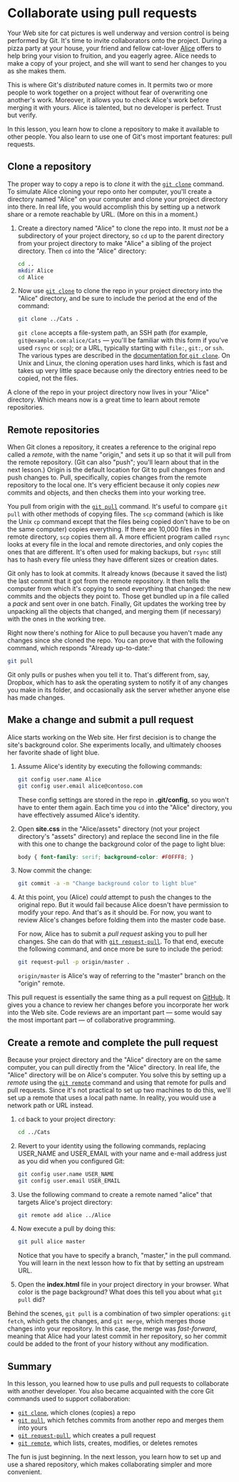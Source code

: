# Collaborate using pull requests

Your Web site for cat pictures is well underway and version control is being performed by Git. It's time to invite collaborators onto the project. During a pizza party at your house, your friend and fellow cat-lover [Alice](https://en.wikipedia.org/wiki/Alice_and_Bob) offers to help bring your vision to fruition, and you eagerly agree. Alice needs to make a copy of your project, and she will want to send her changes to you as she makes them.

This is where Git's _distributed_ nature comes in. It permits two or more people to work together on a project without fear of overwriting one another's work. Moreover, it allows you to check Alice's work before merging it with yours. Alice is talented, but no developer is perfect. Trust but verify.

In this lesson, you learn how to clone a repository to make it available to other people. You also learn to use one of Git's most important features: pull requests.

## Clone a repository

The proper way to copy a repo is to *clone* it with the [`git clone`](https://git-scm.com/docs/git-clone) command. To simulate Alice cloning your repo onto her computer, you'll create a directory named "Alice" on your computer and clone your project directory into there. In real life, you would accomplish this by setting up a network share or a remote reachable by URL. (More on this in a moment.)

1. Create a directory named "Alice" to clone the repo into. It must *not* be a subdirectory of your project directory, so `cd` up to the parent directory from your project directory to make "Alice" a sibling of the project directory. Then `cd` into the "Alice" directory:

	```bash
	cd ..
	mkdir Alice
	cd Alice
	```

1. Now use [`git clone`](https://git-scm.com/docs/git-clone) to clone the repo in your project directory into the "Alice" directory, and be sure to include the period at the end of the command:

	```bash
	git clone ../Cats .
	```

	`git clone` accepts a file-system path, an SSH path (for example, `git@example.com:alice/Cats` — you'll be familiar with this form if you've used `rsync` or `scp`); or a URL, typically starting with `file:`, `git:`, or `ssh`. The various types are described in the [documentation for `git clone`](https://git-scm.com/docs/git-clone). On Unix and Linux, the cloning operation uses hard links, which is fast and takes up very little space because only the directory entries need to be copied, not the files.

A clone of the repo in your project directory now lives in your "Alice" directory. Which means now is a great time to learn about remote repositories.

## Remote repositories

When Git clones a repository, it creates a reference to the original repo called a _remote_, with the name "origin," and sets it up so that it will pull from the remote repository. (Git can also "push"; you'll learn about that in the next lesson.) Origin is the default location for Git to pull changes from and push changes to. Pull, specifically, copies changes from the remote repository to the local one. It's very efficient because it only copies _new_ commits and objects, and then checks them into your working tree.

You pull from origin with the [`git pull`](https://git-scm.com/docs/git-pull) command. It's useful to compare `git pull` with other methods of copying files. The `scp` command (which is like the Unix `cp` command except that the files being copied don't have to be on the same computer) copies everything. If there are 10,000 files in the remote directory, `scp` copies them all. A more efficient program called `rsync` looks at every file in the local and remote directories, and only copies the ones that are different. It's often used for making backups, but `rsync` still has to hash every file unless they have different sizes or creation dates.

Git only has to look at commits. It already knows (because it saved the list) the last commit that it got from the remote repository. It then tells the computer from which it's copying to send everything that changed: the new commits and the objects they point to. Those get bundled up in a file called a _pack_ and sent over in one batch. Finally, Git updates the working tree by unpacking all the objects that changed, and merging them (if necessary) with the ones in the working tree.

Right now there's nothing for Alice to pull because you haven't made any changes since she cloned the repo. You can prove that with the following command, which responds "Already up-to-date:"

```bash
git pull
```

Git only pulls or pushes when you tell it to. That's different from, say, Dropbox, which has to ask the operating system to notify it of any changes you make in its folder, and occasionally ask the server whether anyone else has made changes.

## Make a change and submit a pull request

Alice starts working on the Web site. Her first decision is to change the site's background color. She experiments locally, and ultimately chooses her favorite shade of light blue.

1. Assume Alice's identity by executing the following commands:

	```bash
	git config user.name Alice
	git config user.email alice@contoso.com
	```

	These config settings are stored in the repo in **.git/config**, so you won't have to enter them again. Each time you `cd` into the "Alice" directory, you have effectively assumed Alice's identity.

1. Open **site.css** in the "Alice/assets" directory (not your project directory's "assets" directory) and replace the second line in the file with this one to change the background color of the page to light blue:

	```css
	body { font-family: serif; background-color: #F0FFF8; }
	```

1. Now commit the change:

	```bash
	git commit -a -m "Change background color to light blue"
	```

1. At this point, you (Alice) *could* attempt to push the changes to the original repo. But it would fail because Alice doesn't have permission to modify your repo. And that's as it should be. For now, you want to review Alice's changes before folding them into the master code base.

	For now, Alice has to submit a *pull request* asking you to pull her changes. She can do that with [`git request-pull`](https://git-scm.com/docs/git-request-pull). To that end, execute the following command, and once more be sure to include the period:

	```bash
	git request-pull -p origin/master .
	```

	`origin/master` is Alice's way of referring to the "master" branch on the "origin" remote.

This pull request is essentially the same thing as a pull request on [GitHub](https://github.com). It gives you a chance to review her changes before you incorporate her work into the Web site. Code reviews are an important part — some would say the most important part — of collaborative programming.

## Create a remote and complete the pull request

Because your project directory and the "Alice" directory are on the same computer, you can pull directly from the "Alice" directory. In real life, the "Alice" directory will be on Alice's computer. You solve this by setting up a *remote* using the [`git remote`](https://git-scm.com/docs/git-remote) command and using that remote for pulls and pull requests. Since it's not practical to set up two machines to do this, we'll set up a remote that uses a local path name. In reality, you would use a network path or URL instead.

1. `cd` back to your project directory:

	```bash
	cd ../Cats
	```

1. Revert to your identity using the following commands, replacing USER_NAME and USER_EMAIL with your name and e-mail address just as you did when you configured Git:

	```bash
	git config user.name USER_NAME
	git config user.email USER_EMAIL
	```

1. Use the following command to create a remote named "alice" that targets Alice's project directory:

	```bash
	git remote add alice ../Alice
	```

1. Now execute a pull by doing this:

	```bash
	git pull alice master
	```

	Notice that you have to specify a branch, "master," in the pull command. You will learn in the next lesson how to fix that by setting an upstream URL.

1. Open the **index.html** file in your project directory in your browser. What color is the page background? What does this tell you about what `git pull` did? 

Behind the scenes, `git pull` is a combination of two simpler operations: `git fetch`, which gets the changes, and `git merge`, which merges those changes into your repository. In this case, the merge was _fast-forward_, meaning that Alice had your latest commit in her repository, so her commit could be added to the front of your history without any modification.

## Summary

In this lesson, you learned how to use pulls and pull requests to collaborate with another developer. You also became acquainted with the core Git commands used to support collaboration:

- [`git clone`](https://git-scm.com/docs/git-clone), which clones (copies) a repo
- [`git pull`](https://git-scm.com/docs/git-pull), which fetches commits from another repo and merges them into yours
- [`git request-pull`](https://git-scm.com/docs/git-request-pull), which creates a pull request
- [`git remote`](https://git-scm.com/docs/git-remote), which lists, creates, modifies, or deletes remotes

The fun is just beginning. In the next lesson, you learn how to set up and use a shared repository, which makes collaborating simpler and more convenient.
